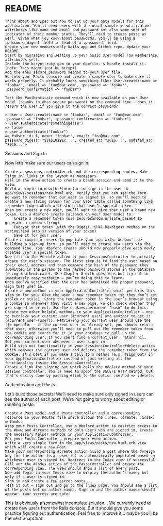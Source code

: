 # README


    Think about and spec out how to set up your data models for this application. You’ll need users with the usual simple identification attributes like name and email and password but also some sort of indicator of their member status. They’ll need to create posts as well. Given what you know about passwords, you’ll be using a :password_digest field instead of a :password field.
    Create your new members-only Rails app and Github repo. Update your README.
    Start by migrating and setting up your basic User model (no membership attributes yet).
    Include the bcrypt-ruby gem in your Gemfile. $ bundle install it. (note: This might just be bcrypt)
    Add the #has_secure_password method to your User file.
    Go into your Rails console and create a sample user to make sure it works properly. It probably looks something like: User.create(:name => "foobar", :email => "foo@bar.com", :password => "foobar", :password_confirmation => "foobar")

    Test the #authenticate command which is now available on your User model (thanks to #has_secure_password) on the command line – does it return the user if you give it the correct password?

    > user = User.create(:name => "foobar", :email => "foo@bar.com", :password => "foobar", :password_confirmation => "foobar")
    > user.authenticate("somethingelse")
    => false
    > user.authenticate("foobar")
    => #<User id: 1, name: "foobar", email: "foo@bar.com", password_digest: "$2a$10$9Lx...", created_at: "2016...", updated_at: "2016...">

Sessions and Sign In

Now let’s make sure our users can sign in.

    Create a sessions_controller.rb and the corresponding routes. Make “sign in” links in the layout as necessary.
    Fill in the #new action to create a blank session and send it to the view.
    Build a simple form with #form_for to sign in the user at app/views/sessions/new.html.erb. Verify that you can see the form.
    We want to remember that our user is signed in, so you’ll need to create a new string column for your User table called something like :remember_token which will store that user’s special token.
    When you create a new user, you’ll want to give that user a brand new token. Use a #before_create callback on your User model to:
        Create a remember token (use SecureRandom.urlsafe_base64 to generate a random string)
        Encrypt that token (with the Digest::SHA1.hexdigest method on the stringified (#to_s) version of your token)
        Save it for your user.
    Create a couple of users to populate your app with. We won’t be building a sign up form, so you’ll need to create new users via the command line. Your #before_create should now properly give each newly created user a special token.
    Now fill in the #create action of your SessionsController to actually create the user’s session. The first step is to find the user based on their email address and then compare the hash of the password they submitted in the params to the hashed password stored in the database (using #authenticate). See Chapter 8 with questions but try not to immediately copy verbatim – you’re doing this to learn.
    Once you’ve verified that the user has submitted the proper password, sign that user in.
    Create a new method in your ApplicationController which performs this sign in for you. Give the user a new remember token (so they don’t get stolen or stale). Store the remember token in the user’s browser using a cookie so whenever they visit a new page, we can check whether they are signed in or not. Use the cookies.permanent “hash” to do this.
    Create two other helpful methods in your ApplicationController – one to retrieve your current user (#current_user) and another to set it (#current_user=(user)). Retrieving your current user should use the ||= operator – if the current user is already set, you should return that user, otherwise you’ll need to pull out the remember token from the cookie and search for it in your database to pull up the corresponding user. If you can’t find a current_user, return nil.
    Set your current user whenever a user signs in.
    Build sign out functionality in your SessionsController#delete action which removes the current user and deletes the remember token from the cookie. It’s best if you make a call to a method (e.g. #sign_out) in your ApplicationController instead of just writing all the functionality inside the SessionsController.
    Create a link for signing out which calls the #delete method of your session controller. You’ll need to spoof the DELETE HTTP method, but that’s easily done by passing #link_to the option :method => :delete.

Authentication and Posts

Let’s build those secrets! We’ll need to make sure only signed in users can see the author of each post. We’re not going to worry about editing or deleting posts.

    Create a Post model and a Posts controller and a corresponding resource in your Routes file which allows the [:new, :create, :index] methods.
    Atop your Posts Controller, use a #before_action to restrict access to the #new and #create methods to only users who are signed in. Create the necessary helper methods in your ApplicationController.
    For your Posts Controller, prepare your #new action.
    Write a very simple form in the app/views/posts/new.html.erb view which will create a new Post.
    Make your corresponding #create action build a post where the foreign key for the author (e.g. user_id) is automatically populated based on whichever user is signed in. Redirect to the Index view if successful.
    Fill out the #index action of the PostsController and create the corresponding view. The view should show a list of every post.
    Now add logic in your Index view to display the author’s name, but only if a user is signed in.
    Sign in and create a few secret posts.
    Test it out – sign out and go to the index page. You should see a list of the posts but no author names. Sign in and the author names should appear. Your secrets are safe!

This is obviously a somewhat incomplete solution… We currently need to create new users from the Rails console. But it should give you some practice figuring out authentication. Feel free to improve it… maybe you’ll be the next SnapChat.

